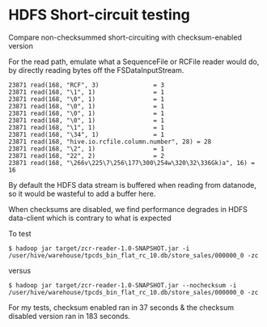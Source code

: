 HDFS Short-circuit testing
==========================

Compare non-checksummed short-circuiting with checksum-enabled version

For the read path, emulate what a SequenceFile or RCFile reader would do, by directly reading bytes off the FSDataInputStream.

	23871 read(168, "RCF", 3)               = 3
	23871 read(168, "\1", 1)                = 1
	23871 read(168, "\0", 1)                = 1
	23871 read(168, "\0", 1)                = 1
	23871 read(168, "\0", 1)                = 1
	23871 read(168, "\0", 1)                = 1
	23871 read(168, "\1", 1)                = 1
	23871 read(168, "\34", 1)               = 1
	23871 read(168, "hive.io.rcfile.column.number", 28) = 28
	23871 read(168, "\2", 1)                = 1
	23871 read(168, "22", 2)                = 2
	23871 read(168, "\266v\225\7\256\177\300\254w\320\32\336Gk)a", 16) = 16

By default the HDFS data stream is buffered when reading from datanode, so it would be wasteful to add a buffer here.

When checksums are disabled, we find performance degrades in HDFS data-client which is contrary to what is expected

To test

	$ hadoop jar target/zcr-reader-1.0-SNAPSHOT.jar -i /user/hive/warehouse/tpcds_bin_flat_rc_10.db/store_sales/000000_0 -zc

versus

	$ hadoop jar target/zcr-reader-1.0-SNAPSHOT.jar --nochecksum -i /user/hive/warehouse/tpcds_bin_flat_rc_10.db/store_sales/000000_0 -zc

For my tests, checksum enabled ran in 37 seconds & the checksum disabled version ran in 183 seconds.
